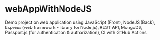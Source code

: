 # webAppWithNodeJS
Demo project on web application using JavaScript (Front), NodeJS (Back), Express (web framework - library for Node.js), REST API, MongoDB, Passport.js (for authentication &amp; authorization),  CI with GitHub Actions
